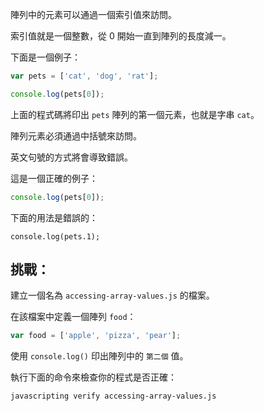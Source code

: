 陣列中的元素可以通過一個索引值來訪問。

索引值就是一個整數，從 0 開始一直到陣列的長度減一。

下面是一個例子：

```js
var pets = ['cat', 'dog', 'rat'];

console.log(pets[0]);
```

上面的程式碼將印出 `pets` 陣列的第一個元素，也就是字串 `cat`。

陣列元素必須通過中括號來訪問。

英文句號的方式將會導致錯誤。

這是一個正確的例子：

```js
console.log(pets[0]);
```

下面的用法是錯誤的：
```
console.log(pets.1);
```

## 挑戰：

建立一個名為 `accessing-array-values.js` 的檔案。

在該檔案中定義一個陣列 `food`：
```js
var food = ['apple', 'pizza', 'pear'];
```

使用 `console.log()` 印出陣列中的 `第二個` 值。

執行下面的命令來檢查你的程式是否正確：

```bash
javascripting verify accessing-array-values.js
```
